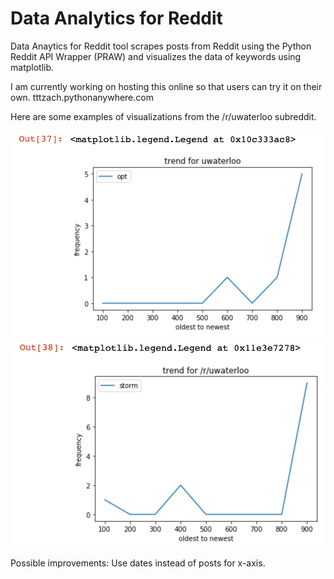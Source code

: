 # Data Analytics for Reddit
Data Anaytics for Reddit tool scrapes posts from Reddit using the Python Reddit API Wrapper (PRAW) and visualizes the data of keywords using matplotlib. 

I am currently working on hosting this online so that users can try it on their own.
tttzach.pythonanywhere.com

Here are some examples of visualizations from the /r/uwaterloo subreddit.

![Screenshot1 goes here.](screenshot1.png)
![Screenshot2 goes here.](screenshot2.png)

Possible improvements:
Use dates instead of posts for x-axis.

